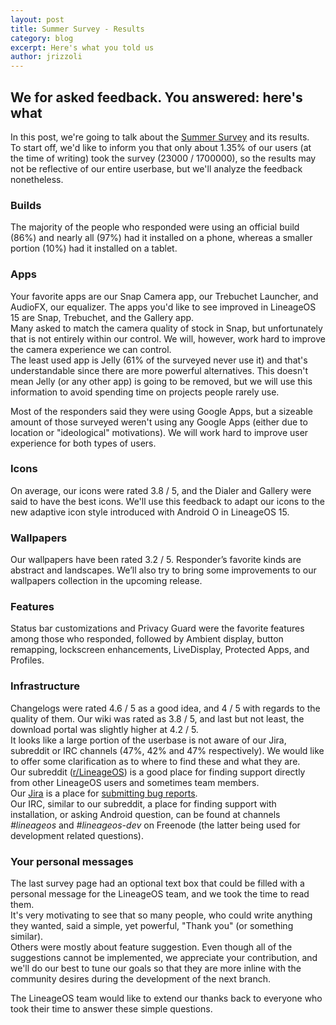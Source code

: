 ```yaml
---
layout: post
title: Summer Survey - Results
category: blog
excerpt: Here's what you told us
author: jrizzoli
---
```


## We for asked feedback. You answered: here's what

In this post, we're going to talk about the [Summer Survey](https://www.lineageos.org/Summer-Survey/) and its results.  
To start off, we'd like to inform you that only about 1.35% of our users (at the time of writing) took the survey (23000 / 1700000), so the results may not be reflective of our entire userbase, but we'll analyze the feedback nonetheless.


### Builds

The majority of the people who responded were using an official build (86%) and nearly all (97%) had it installed on a phone, whereas a smaller portion (10%) had it installed on a tablet.


### Apps

Your favorite apps are our Snap Camera app, our Trebuchet Launcher, and AudioFX, our equalizer. The apps you'd like to see improved in LineageOS 15 are Snap, Trebuchet, and the Gallery app.  
Many asked to match the camera quality of stock in Snap, but unfortunately that is not entirely within our control. We will, however, work hard to improve the camera experience we can control.  
The least used app is Jelly (61% of the surveyed never use it) and that's understandable since there are more powerful alternatives. This doesn't mean Jelly (or any other app) is going to be removed, but we will use this information to avoid spending time on projects people rarely use.  

Most of the responders said they were using Google Apps, but a sizeable amount of those surveyed weren't using any Google Apps (either due to location or "ideological" motivations). We will work hard to improve user experience for both types of users.


### Icons

On average, our icons were rated 3.8 / 5, and the Dialer and Gallery were said to have the best icons. We'll use this feedback to adapt our icons to the new adaptive icon style introduced with Android O in LineageOS 15.


### Wallpapers

Our wallpapers have been rated 3.2 / 5. Responder’s favorite kinds are abstract and landscapes. We’ll also try to bring some improvements to our wallpapers collection in the upcoming release.


### Features

Status bar customizations and Privacy Guard were the favorite features among those who responded, followed by Ambient display, button remapping, lockscreen enhancements, LiveDisplay, Protected Apps, and Profiles.


### Infrastructure

Changelogs were rated 4.6 / 5 as a good idea, and 4 / 5 with regards to the quality of them. Our wiki was rated as 3.8 / 5, and last but not least, the download portal was slightly higher at 4.2 / 5.  
It looks like a large portion of the userbase is not aware of our Jira, subreddit or IRC channels (47%, 42% and 47% respectively). We would like to offer some clarification as to where to find these and what they are.  
Our subreddit ([r/LineageOS](https://www.reddit.com/r/LineageOS)) is a good place for finding support directly from other LineageOS users and sometimes team members.  
Our [Jira](https://jira.lineageos.org) is a place for [submitting bug reports](https://wiki.lineageos.org/bugreport-howto.html).  
Our IRC, similar to our subreddit, a place for finding support with installation, or asking Android  question, can be found at channels _#lineageos_ and _#lineageos-dev_ on Freenode (the latter being used for development related questions).


### Your personal messages

The last survey page had an optional text box that could be filled with a personal message for the LineageOS team, and we took the time to read them.  
It's very motivating to see that so many people, who could write anything they wanted, said a simple, yet powerful, "Thank you" (or something similar).  
Others were mostly about feature suggestion. Even though all of the suggestions cannot be implemented, we appreciate your contribution, and we'll do our best to tune our goals so that they are more inline with the community desires during the development of the next branch.



The LineageOS team would like to extend our thanks back to everyone who took their time to answer these simple questions.

